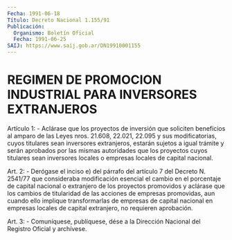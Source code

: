 ```yaml
---
Fecha: 1991-06-18
Título: Decreto Nacional 1.155/91
Publicación:
  Organismo: Boletín Oficial
  Fecha: 1991-06-25
SAIJ: https://www.saij.gob.ar/DN19910001155
---
```

# REGIMEN DE PROMOCION INDUSTRIAL PARA INVERSORES EXTRANJEROS

<a id="1"></a>
Artículo  1:  -  Aclárase  que  los proyectos de inversión que soliciten beneficios al amparo de las  Leyes  nros. 21.608, 22.021, 22.095  y  sus  modificatorias,  cuyos  titulares  sean  inversores extranjeros, estarán sujetos a igual trámite y serán  aprobados por las  mismas  autoridades  que  los  proyectos cuyos titulares  sean inversores  locales  o  empresas  locales    de  capital  nacional.

<a id="2"></a>
Art. 2: - Derógase el inciso e) del párrafo del artículo 7 del Decreto  N. 2541/77 que consideraba modificación esencial el cambio en el porcentaje  de capital nacional o extranjero de los proyectos promovidos  y aclárase  que  los  cambios  de  titularidad  de  las acciones  de  empresas    promovidas,   aun  cuando  ello  implique transformarlas de empresas de capital nacional  en empresas locales de capital extranjero, no requieren aprobación.

<a id="3"></a>
Art. 3: - Comuníquese, publíquese, dése a la Dirección Nacional del Registro Oficial y archívese.